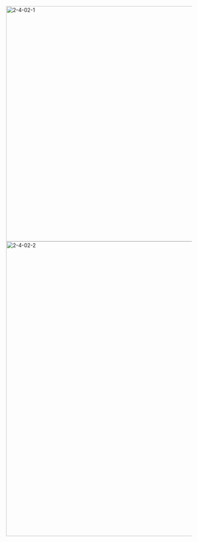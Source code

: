 <img width="698" height="637" alt="2-4-02-1" src="https://github.com/user-attachments/assets/d92d94af-5ac7-44eb-b35e-85b6553a73ab" />

<img width="1019" height="798" alt="2-4-02-2" src="https://github.com/user-attachments/assets/eba4bace-b6b6-4146-81d3-315fe6782a4d" />
